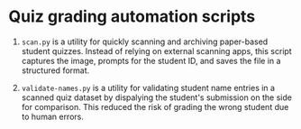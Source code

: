 # Quiz grading automation scripts
1. `scan.py` is a utility for quickly scanning and archiving paper-based student quizzes. Instead of relying on external scanning apps, this script captures the image, prompts for the student ID, and saves the file in a structured format.

2. `validate-names.py` is a utility for validating student name entries in a scanned quiz dataset by dispalying the student's submission on the side for comparison. This reduced the risk of grading the wrong student due to human errors.

